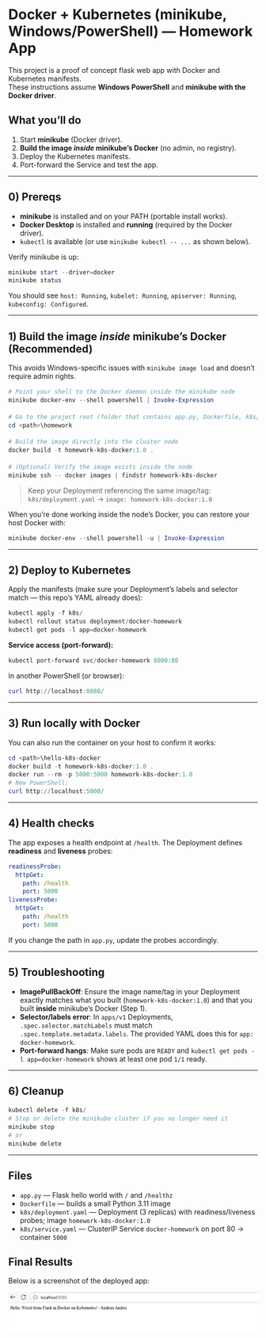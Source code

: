 # Docker + Kubernetes (minikube, Windows/PowerShell) — Homework App

This project is a proof of concept flask web app with Docker and Kubernetes manifests.  
These instructions assume **Windows PowerShell** and **minikube with the Docker driver**.

## What you’ll do
1. Start **minikube** (Docker driver).
2. **Build the image *inside* minikube’s Docker** (no admin, no registry).
3. Deploy the Kubernetes manifests.
4. Port-forward the Service and test the app.

---

## 0) Prereqs
- **minikube** is installed and on your PATH (portable install works).
- **Docker Desktop** is installed and **running** (required by the Docker driver).
- `kubectl` is available (or use `minikube kubectl -- ...` as shown below).

Verify minikube is up:
```powershell
minikube start --driver=docker
minikube status
```
You should see `host: Running`, `kubelet: Running`, `apiserver: Running`, `kubeconfig: Configured`.

---

## 1) Build the image *inside* minikube’s Docker (Recommended)
This avoids Windows-specific issues with `minikube image load` and doesn’t require admin rights.

```powershell
# Point your shell to the Docker daemon inside the minikube node
minikube docker-env --shell powershell | Invoke-Expression

# Go to the project root (folder that contains app.py, Dockerfile, k8s/)
cd <path>\homework

# Build the image directly into the cluster node
docker build -t homework-k8s-docker:1.0 .

# (Optional) Verify the image exists inside the node
minikube ssh -- docker images | findstr homework-k8s-docker
```

> Keep your Deployment referencing the same image/tag:
> `k8s/deployment.yaml` → `image: homework-k8s-docker:1.0`

When you’re done working inside the node’s Docker, you can restore your host Docker with:
```powershell
minikube docker-env --shell powershell -u | Invoke-Expression
```

---

## 2) Deploy to Kubernetes
Apply the manifests (make sure your Deployment’s labels and selector match — this repo’s YAML already does):
```powershell
kubectl apply -f k8s/
kubectl rollout status deployment/docker-homework
kubectl get pods -l app=docker-homework
```

**Service access (port-forward):**
```powershell
kubectl port-forward svc/docker-homework 8080:80
```
In another PowerShell (or browser):
```powershell
curl http://localhost:8080/
```

---

## 3) Run locally with Docker
You can also run the container on your host to confirm it works:
```powershell
cd <path>\hello-k8s-docker
docker build -t homework-k8s-docker:1.0 .
docker run --rm -p 5000:5000 homework-k8s-docker:1.0
# New PowerShell:
curl http://localhost:5000/
```

---

## 4) Health checks
The app exposes a health endpoint at `/health`. The Deployment defines **readiness** and **liveness** probes:
```yaml
readinessProbe:
  httpGet:
    path: /health
    port: 5000
livenessProbe:
  httpGet:
    path: /health
    port: 5000
```
If you change the path in `app.py`, update the probes accordingly.

---

## 5) Troubleshooting
- **ImagePullBackOff**: Ensure the image name/tag in your Deployment exactly matches what you built
  (`homework-k8s-docker:1.0`) and that you built **inside** minikube’s Docker (Step 1).
- **Selector/labels error**: In `apps/v1` Deployments, `.spec.selector.matchLabels` must match
  `.spec.template.metadata.labels`. The provided YAML does this for `app: docker-homework`.
- **Port-forward hangs**: Make sure pods are `READY` and `kubectl get pods -l app=docker-homework` shows
  at least one pod `1/1` ready.

---

## 6) Cleanup
```powershell
kubectl delete -f k8s/
# Stop or delete the minikube cluster if you no longer need it
minikube stop
# or
minikube delete
```

---

## Files
- `app.py` — Flask hello world with `/` and `/healthz`
- `Dockerfile` — builds a small Python 3.11 image
- `k8s/deployment.yaml` — Deployment (3 replicas) with readiness/liveness probes; image `homework-k8s-docker:1.0`
- `k8s/service.yaml` — ClusterIP Service `docker-homework` on port 80 → container `5000`

## Final Results

Below is a screenshot of the deployed app:

![Deployment Test](deploy_test.jpg)